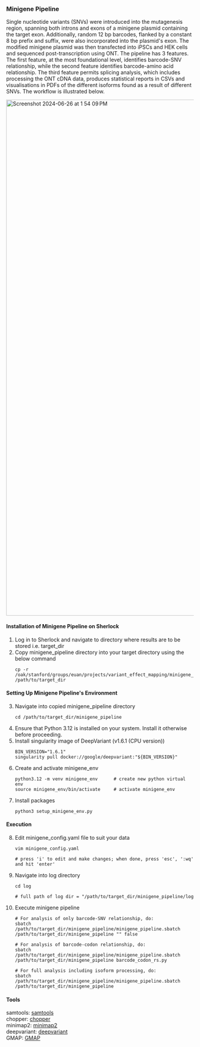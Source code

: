 ### Minigene Pipeline
Single nucleotide variants (SNVs) were introduced into the mutagenesis region, spanning both introns and exons of a minigene plasmid containing the target exon. Additionally, random 12 bp barcodes, flanked by a constant 8 bp prefix and suffix, were also incorporated into the plasmid's exon. The modified minigene plasmid was then transfected into iPSCs and HEK cells and sequenced post-transcription using ONT. The pipeline has 3 features. The first feature, at the most foundational level, identifies barcode-SNV relationship, while the second feature identifies barcode-amino acid relationship. The third feature permits splicing analysis, which includes processing the ONT cDNA data, produces statistical reports in CSVs and visualisations in PDFs of the different isoforms found as a result of different SNVs. The workflow is illustrated below.

<img width="1386" alt="Screenshot 2024-06-26 at 1 54 09 PM" src="https://github.com/AshleyLab/VxE_Map/assets/96602087/956a3e16-a8a3-4c5c-8070-8db5cdf986ec">

#### Installation of Minigene Pipeline on Sherlock
1. Log in to Sherlock and navigate to directory where results are to be stored i.e. target_dir
2. Copy minigene_pipeline directory into your target directory using the below command  
   ```  
   cp -r /oak/stanford/groups/euan/projects/variant_effect_mapping/minigene_pipeline /path/to/target_dir
#### Setting Up Minigene Pipeline's Environment
3. Navigate into copied minigene_pipeline directory
   ```
   cd /path/to/target_dir/minigene_pipeline
4. Ensure that Python 3.12 is installed on your system. Install it otherwise before proceeding.
5. Install singularity image of DeepVariant (v1.6.1 (CPU version))
   ```
   BIN_VERSION="1.6.1"
   singularity pull docker://google/deepvariant:"${BIN_VERSION}"
6. Create and activate minigene_env 
   ```
   python3.12 -m venv minigene_env      # create new python virtual env
   source minigene_env/bin/activate     # activate minigene_env
7. Install packages
   ```
   python3 setup_minigene_env.py 
#### Execution
8. Edit minigene_config.yaml file to suit your data
   ```
   vim minigene_config.yaml
   
   # press 'i' to edit and make changes; when done, press 'esc', ':wq' and hit 'enter'
9. Navigate into log directory
   ```
   cd log

   # full path of log dir = "/path/to/target_dir/minigene_pipeline/log
10. Execute minigene pipeline
    ```
    # For analysis of only barcode-SNV relationship, do:
    sbatch /path/to/target_dir/minigene_pipeline/minigene_pipeline.sbatch /path/to/target_dir/minigene_pipeline "" false
    
    # For analysis of barcode-codon relationship, do:
    sbatch /path/to/target_dir/minigene_pipeline/minigene_pipeline.sbatch /path/to/target_dir/minigene_pipeline barcode_codon_rs.py
    
    # For full analysis including isoform processing, do:
    sbatch /path/to/target_dir/minigene_pipeline/minigene_pipeline.sbatch /path/to/target_dir/minigene_pipeline
#### Tools
samtools: [samtools](https://github.com/samtools/samtools)  
chopper: [chopper](https://github.com/wdecoster/chopper)  
minimap2: [minimap2](https://github.com/lh3/minimap)  
deepvariant: [deepvariant](https://github.com/google/deepvariant)   
GMAP: [GMAP](http://research-pub.gene.com/gmap)